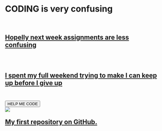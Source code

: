 <!DOCTYPE html>  
<html>
  <head>
    <title>I WILL NEVER GIVE UP</title>
  </head> 
  <body>
    <h1>CODING is very confusing</h1> <a href="https://www.yahoo.com/news"</a>
      <br>
  <h2>Hopelly next week assignments are less confusing<h2> 
    <br> 
  <p>I spent my full weekend trying to make I can keep up before I give up</p>
  <br> 
    <button>HELP ME CODE</button>
  <br>
    <img src="https://www.bhmpics.com/walls/cute_white_cat_other.jpn">
  </body>
  </html> 


My first repository on GitHub.

